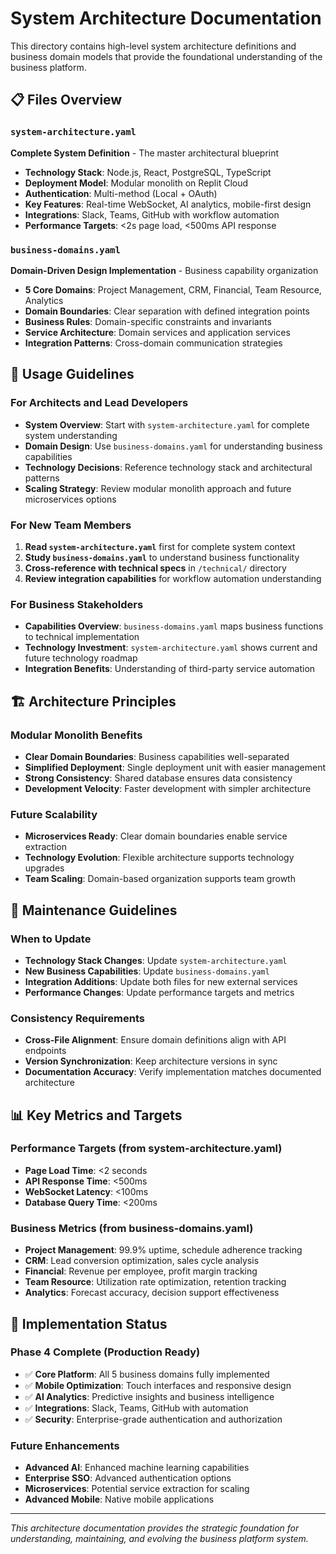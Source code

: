 # System Architecture Documentation

This directory contains high-level system architecture definitions and business domain models that provide the foundational understanding of the business platform.

## 📋 Files Overview

### `system-architecture.yaml`
**Complete System Definition** - The master architectural blueprint
- **Technology Stack**: Node.js, React, PostgreSQL, TypeScript
- **Deployment Model**: Modular monolith on Replit Cloud
- **Authentication**: Multi-method (Local + OAuth)
- **Key Features**: Real-time WebSocket, AI analytics, mobile-first design
- **Integrations**: Slack, Teams, GitHub with workflow automation
- **Performance Targets**: <2s page load, <500ms API response

### `business-domains.yaml`
**Domain-Driven Design Implementation** - Business capability organization
- **5 Core Domains**: Project Management, CRM, Financial, Team Resource, Analytics
- **Domain Boundaries**: Clear separation with defined integration points
- **Business Rules**: Domain-specific constraints and invariants
- **Service Architecture**: Domain services and application services
- **Integration Patterns**: Cross-domain communication strategies

## 🎯 Usage Guidelines

### For Architects and Lead Developers
- **System Overview**: Start with `system-architecture.yaml` for complete system understanding
- **Domain Design**: Use `business-domains.yaml` for understanding business capabilities
- **Technology Decisions**: Reference technology stack and architectural patterns
- **Scaling Strategy**: Review modular monolith approach and future microservices options

### For New Team Members
1. **Read `system-architecture.yaml`** first for complete system context
2. **Study `business-domains.yaml`** to understand business functionality
3. **Cross-reference with technical specs** in `/technical/` directory
4. **Review integration capabilities** for workflow automation understanding

### For Business Stakeholders
- **Capabilities Overview**: `business-domains.yaml` maps business functions to technical implementation
- **Technology Investment**: `system-architecture.yaml` shows current and future technology roadmap
- **Integration Benefits**: Understanding of third-party service automation

## 🏗️ Architecture Principles

### Modular Monolith Benefits
- **Clear Domain Boundaries**: Business capabilities well-separated
- **Simplified Deployment**: Single deployment unit with easier management
- **Strong Consistency**: Shared database ensures data consistency
- **Development Velocity**: Faster development with simpler architecture

### Future Scalability
- **Microservices Ready**: Clear domain boundaries enable service extraction
- **Technology Evolution**: Flexible architecture supports technology upgrades
- **Team Scaling**: Domain-based organization supports team growth

## 🔄 Maintenance Guidelines

### When to Update
- **Technology Stack Changes**: Update `system-architecture.yaml`
- **New Business Capabilities**: Update `business-domains.yaml`
- **Integration Additions**: Update both files for new external services
- **Performance Changes**: Update performance targets and metrics

### Consistency Requirements
- **Cross-File Alignment**: Ensure domain definitions align with API endpoints
- **Version Synchronization**: Keep architecture versions in sync
- **Documentation Accuracy**: Verify implementation matches documented architecture

## 📊 Key Metrics and Targets

### Performance Targets (from system-architecture.yaml)
- **Page Load Time**: <2 seconds
- **API Response Time**: <500ms
- **WebSocket Latency**: <100ms
- **Database Query Time**: <200ms

### Business Metrics (from business-domains.yaml)
- **Project Management**: 99.9% uptime, schedule adherence tracking
- **CRM**: Lead conversion optimization, sales cycle analysis
- **Financial**: Revenue per employee, profit margin tracking
- **Team Resource**: Utilization rate optimization, retention tracking
- **Analytics**: Forecast accuracy, decision support effectiveness

## 🚀 Implementation Status

### Phase 4 Complete (Production Ready)
- ✅ **Core Platform**: All 5 business domains fully implemented
- ✅ **Mobile Optimization**: Touch interfaces and responsive design
- ✅ **AI Analytics**: Predictive insights and business intelligence
- ✅ **Integrations**: Slack, Teams, GitHub with automation
- ✅ **Security**: Enterprise-grade authentication and authorization

### Future Enhancements
- **Advanced AI**: Enhanced machine learning capabilities
- **Enterprise SSO**: Advanced authentication options
- **Microservices**: Potential service extraction for scaling
- **Advanced Mobile**: Native mobile applications

---

*This architecture documentation provides the strategic foundation for understanding, maintaining, and evolving the business platform system.*